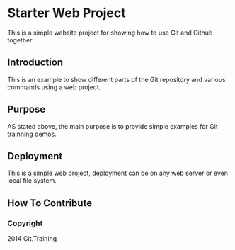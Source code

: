 # Starter Web Project

This is a simple website project for showing how to use Git and Github together.

## Introduction

This is an example to show different parts of the Git repository and various commands using a web project.

## Purpose

AS stated above, the main purpose is to provide simple examples for Git trainning demos.

## Deployment

This is a simple web project, deployment can be on any web server or even local file system.

## How To Contribute

### Copyright

2014 Git.Training
